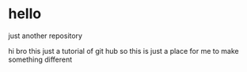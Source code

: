 # hello
just another repository

hi bro this just a tutorial of git hub so this is just a place for me
to make something different
